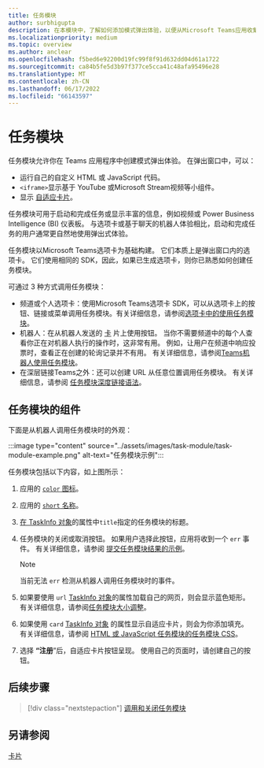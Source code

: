 ```yaml
---
title: 任务模块
author: surbhigupta
description: 在本模块中，了解如何添加模式弹出体验，以便从Microsoft Teams应用收集或显示用户信息
ms.localizationpriority: medium
ms.topic: overview
ms.author: anclear
ms.openlocfilehash: f5bed6e92200d19fc99f8f91d632dd04d61a1722
ms.sourcegitcommit: ca84b5fe5d3b97f377ce5cca41c48afa95496e28
ms.translationtype: MT
ms.contentlocale: zh-CN
ms.lasthandoff: 06/17/2022
ms.locfileid: "66143597"
---
```

# <a name="task-modules"></a>任务模块

任务模块允许你在 Teams 应用程序中创建模式弹出体验。 在弹出窗口中，可以：

* 运行自己的自定义 HTML 或 JavaScript 代码。
* `<iframe>`显示基于 YouTube 或Microsoft Stream视频等小组件。
* 显示 [自适应卡片](/adaptive-cards/)。

任务模块可用于启动和完成任务或显示丰富的信息，例如视频或 Power Business Intelligence (BI) 仪表板。 与选项卡或基于聊天的机器人体验相比，启动和完成任务的用户通常更自然地使用弹出式体验。

任务模块以Microsoft Teams选项卡为基础构建。 它们本质上是弹出窗口内的选项卡。 它们使用相同的 SDK，因此，如果已生成选项卡，则你已熟悉如何创建任务模块。

可通过 3 种方式调用任务模块：

* 频道或个人选项卡：使用Microsoft Teams选项卡 SDK，可以从选项卡上的按钮、链接或菜单调用任务模块。有关详细信息，请参阅[选项卡中的使用任务模块](~/task-modules-and-cards/task-modules/task-modules-tabs.md)。
* 机器人：在从机器人发送的 [卡](~/task-modules-and-cards/cards/cards-reference.md) 片上使用按钮。 当你不需要频道中的每个人查看你正在对机器人执行的操作时，这非常有用。 例如，让用户在频道中响应投票时，查看正在创建的轮询记录并不有用。 有关详细信息，请参阅[Teams机器人使用任务模块](~/task-modules-and-cards/task-modules/task-modules-bots.md)。
* 在深层链接Teams之外：还可以创建 URL 从任意位置调用任务模块。 有关详细信息，请参阅 [任务模块深度链接语法](~/task-modules-and-cards/task-modules/invoking-task-modules.md#task-module-deep-link-syntax)。

## <a name="components-of-a-task-module"></a>任务模块的组件

下面是从机器人调用任务模块时的外观：

:::image type="content" source="../assets/images/task-module/task-module-example.png" alt-text="任务模块示例":::

任务模块包括以下内容，如上图所示：

1. 应用的 [`color` 图标](~/resources/schema/manifest-schema.md#icons)。
2. 应用的 [`short` 名称](~/resources/schema/manifest-schema.md#name)。
3. [在 TaskInfo 对象](~/task-modules-and-cards/task-modules/invoking-task-modules.md#the-taskinfo-object)的属性中`title`指定的任务模块的标题。
4. 任务模块的关闭或取消按钮。 如果用户选择此按钮，应用将收到一个 `err` 事件。 有关详细信息，请参阅 [提交任务模块结果的示例](~/task-modules-and-cards/task-modules/task-modules-tabs.md#example-of-submitting-the-result-of-a-task-module)。

    > [!NOTE]
    > 当前无法 `err` 检测从机器人调用任务模块时的事件。

5. 如果要使用 `url` [TaskInfo 对象](~/task-modules-and-cards/task-modules/invoking-task-modules.md#the-taskinfo-object)的属性加载自己的网页，则会显示蓝色矩形。 有关详细信息，请参阅[任务模块大小调整](~/task-modules-and-cards/task-modules/invoking-task-modules.md#task-module-sizing)。
6. 如果使用 `card` [TaskInfo 对象](~/task-modules-and-cards/task-modules/invoking-task-modules.md#the-taskinfo-object) 的属性显示自适应卡片，则会为你添加填充。 有关详细信息，请参阅 [HTML 或 JavaScript 任务模块的任务模块 CSS](~/task-modules-and-cards/task-modules/invoking-task-modules.md#task-module-css-for-html-or-javascript-task-modules)。
7. 选择 **“注册**”后，自适应卡片按钮呈现。 使用自己的页面时，请创建自己的按钮。

## <a name="next-step"></a>后续步骤

> [!div class="nextstepaction"]
> [调用和关闭任务模块](~/task-modules-and-cards/task-modules/invoking-task-modules.md)

## <a name="see-also"></a>另请参阅

[卡片](~/task-modules-and-cards/what-are-cards.md)
